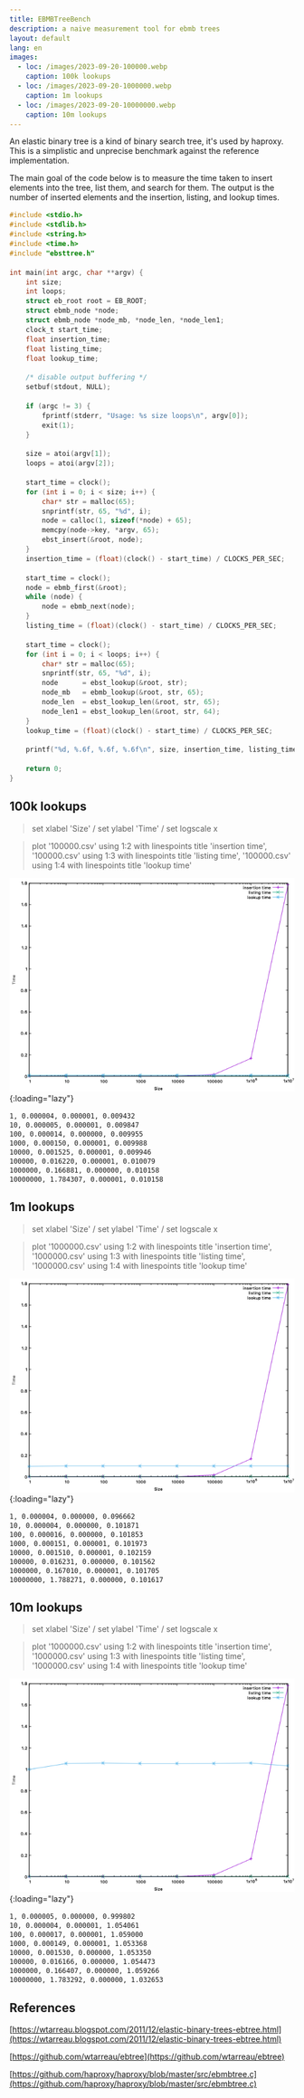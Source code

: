 ```yaml
---
title: EBMBTreeBench
description: a naive measurement tool for ebmb trees
layout: default
lang: en
images:
  - loc: /images/2023-09-20-100000.webp
    caption: 100k lookups
  - loc: /images/2023-09-20-1000000.webp
    caption: 1m lookups
  - loc: /images/2023-09-20-10000000.webp
    caption: 10m lookups
---
```


An elastic binary tree is a kind of binary search tree, it's used by haproxy. This is a simplistic and unprecise benchmark against the reference implementation.

The main goal of the code below is to measure the time taken to insert elements into the tree, list them, and search for them. The output is the number of inserted elements and the insertion, listing, and lookup times.

```c
#include <stdio.h>
#include <stdlib.h>
#include <string.h>
#include <time.h>
#include "ebsttree.h"

int main(int argc, char **argv) {
	int size;
	int loops;
	struct eb_root root = EB_ROOT;
	struct ebmb_node *node;
	struct ebmb_node *node_mb, *node_len, *node_len1;
	clock_t start_time;
	float insertion_time;
	float listing_time;
	float lookup_time;

	/* disable output buffering */
	setbuf(stdout, NULL);

	if (argc != 3) {
		fprintf(stderr, "Usage: %s size loops\n", argv[0]);
		exit(1);
	}

	size = atoi(argv[1]);
	loops = atoi(argv[2]);

	start_time = clock();
	for (int i = 0; i < size; i++) {
		char* str = malloc(65);
		snprintf(str, 65, "%d", i);
		node = calloc(1, sizeof(*node) + 65);
		memcpy(node->key, *argv, 65);
		ebst_insert(&root, node);
	}
	insertion_time = (float)(clock() - start_time) / CLOCKS_PER_SEC;

	start_time = clock();
	node = ebmb_first(&root);
	while (node) {
		node = ebmb_next(node);
	}
	listing_time = (float)(clock() - start_time) / CLOCKS_PER_SEC;

	start_time = clock();
	for (int i = 0; i < loops; i++) {
		char* str = malloc(65);
		snprintf(str, 65, "%d", i);
		node      = ebst_lookup(&root, str);
		node_mb   = ebmb_lookup(&root, str, 65);
		node_len  = ebst_lookup_len(&root, str, 65);
		node_len1 = ebst_lookup_len(&root, str, 64);
	}
	lookup_time = (float)(clock() - start_time) / CLOCKS_PER_SEC;

	printf("%d, %.6f, %.6f, %.6f\n", size, insertion_time, listing_time, lookup_time);

	return 0;
}
```

## 100k lookups

> set xlabel 'Size' / set ylabel 'Time' / set logscale x

> plot '100000.csv' using 1:2 with linespoints title 'insertion time', '100000.csv' using 1:3 with linespoints title 'listing time', '100000.csv' using 1:4 with linespoints title 'lookup time'

![100k lookups](/images/2023-09-20-100000.webp){:loading="lazy"}

```
1, 0.000004, 0.000001, 0.009432
10, 0.000005, 0.000001, 0.009847
100, 0.000014, 0.000000, 0.009955
1000, 0.000150, 0.000001, 0.009988
10000, 0.001525, 0.000001, 0.009946
100000, 0.016220, 0.000001, 0.010079
1000000, 0.166881, 0.000000, 0.010158
10000000, 1.784307, 0.000001, 0.010158
```

## 1m lookups

> set xlabel 'Size' / set ylabel 'Time' / set logscale x

> plot '1000000.csv' using 1:2 with linespoints title 'insertion time', '1000000.csv' using 1:3 with linespoints title 'listing time', '1000000.csv' using 1:4 with linespoints title 'lookup time'

![1m lookups](/images/2023-09-20-1000000.webp){:loading="lazy"}

```
1, 0.000004, 0.000000, 0.096662
10, 0.000004, 0.000000, 0.101871
100, 0.000016, 0.000000, 0.101853
1000, 0.000151, 0.000001, 0.101973
10000, 0.001510, 0.000001, 0.102159
100000, 0.016231, 0.000000, 0.101562
1000000, 0.167010, 0.000001, 0.101705
10000000, 1.788271, 0.000000, 0.101617
```

## 10m lookups

> set xlabel 'Size' / set ylabel 'Time' / set logscale x

> plot '1000000.csv' using 1:2 with linespoints title 'insertion time', '1000000.csv' using 1:3 with linespoints title 'listing time', '1000000.csv' using 1:4 with linespoints title 'lookup time'

![10m lookups](/images/2023-09-20-10000000.webp){:loading="lazy"}

```
1, 0.000005, 0.000000, 0.999802
10, 0.000004, 0.000001, 1.054061
100, 0.000017, 0.000001, 1.059000
1000, 0.000149, 0.000001, 1.053368
10000, 0.001530, 0.000000, 1.053350
100000, 0.016166, 0.000000, 1.054473
1000000, 0.166407, 0.000000, 1.059266
10000000, 1.783292, 0.000000, 1.032653
```

## References

[https://wtarreau.blogspot.com/2011/12/elastic-binary-trees-ebtree.html](https://wtarreau.blogspot.com/2011/12/elastic-binary-trees-ebtree.html)

[https://github.com/wtarreau/ebtree](https://github.com/wtarreau/ebtree)

[https://github.com/haproxy/haproxy/blob/master/src/ebmbtree.c](https://github.com/haproxy/haproxy/blob/master/src/ebmbtree.c)
